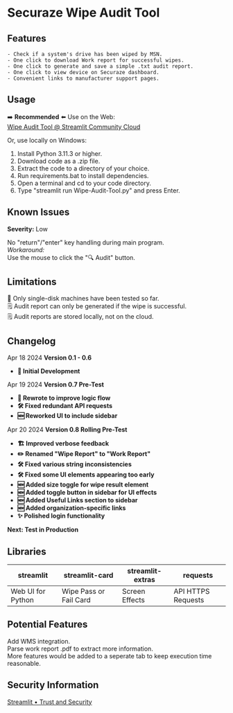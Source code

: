 # Securaze Wipe Audit Tool


## Features

	- Check if a system's drive has been wiped by MSN.
    - One click to download Work report for successful wipes.
    - One click to generate and save a simple .txt audit report.
    - One click to view device on Securaze dashboard.
    - Convenient links to manufacturer support pages.


## Usage
➡️ **Recommended**  ⬅️
Use on the Web:  
[Wipe Audit Tool @ Streamlit Community Cloud](https://wipecheck.streamlit.app/)

Or, use locally on Windows:

 1. Install Python 3.11.3 or higher.
 2. Download code as a .zip file.
 3. Extract the code to a directory of your choice.
 4. Run requirements.bat to install dependencies.
 5. Open a terminal and cd to your code directory.
 6. Type "streamlit run Wipe-Audit-Tool.py" and press Enter.  
 
## Known Issues
**Severity:** Low

No "return"/"enter" key handling during main program.   
*Workaround:*   
Use the mouse to click the "🔍 Audit" button.
## Limitations
💽 Only single-disk machines have been tested so far.  
🗒️ Audit report can only be generated if the wipe is successful.  
🗒️ Audit reports are stored locally, not on the cloud.  

## Changelog
Apr 18 2024 **Version 0.1 - 0.6**
 - **🌱 Initial Development**

Apr 19 2024 **Version 0.7 Pre-Test**
 - **🔄 Rewrote to improve logic flow**
 - **🛠️ Fixed redundant API requests**
 - **🆕 Reworked UI to include sidebar**
 
 Apr 20 2024 **Version 0.8 Rolling Pre-Test**
- **🏗️ Improved verbose feedback**
- **✏️ Renamed "Wipe Report" to "Work Report"**
- **🛠️ Fixed various string inconsistencies**
- **🛠️ Fixed some UI elements appearing too early**
- **🆕 Added size toggle for wipe result element**
- **🆕 Added toggle button in sidebar for UI effects**
- **🆕 Added Useful Links section to sidebar**
- **🆕 Added organization-specific links**
- **✨ Polished login functionality**

**Next: Test in Production**
## Libraries
|streamlit|streamlit-card|streamlit-extras|requests|
|--|--|--|--|
|Web UI for Python|Wipe Pass or Fail Card|Screen Effects| API HTTPS Requests|
## Potential Features
Add WMS integration.  
Parse work report .pdf to extract more information.  
More features would be added to a seperate tab to keep execution time reasonable.  
## Security Information
[Streamlit • Trust and Security](https://streamlit.io/security)
